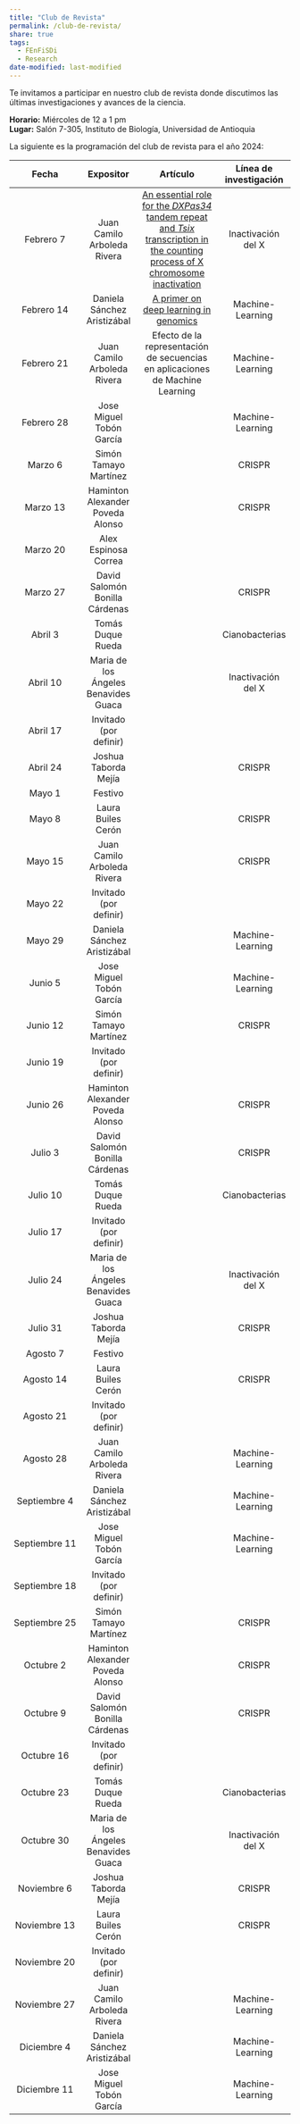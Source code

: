 ```yaml
---
title: "Club de Revista"
permalink: /club-de-revista/
share: true
tags:
  - FEnFiSDi
  - Research 
date-modified: last-modified
---
```


Te invitamos a participar en nuestro club de revista donde discutimos las
últimas investigaciones y avances de la ciencia.

**Horario:** Miércoles de 12 a 1 pm\
**Lugar:** Salón 7-305, Instituto de Biología,
Universidad de Antioquia

La siguiente es la programación del club de revista para el año 2024:

|     Fecha     |              Expositor               |                                                                                  Artículo                                                                                  | Línea de investigación |
|:----------------:|:----------------:|:----------------:|:----------------:|
|   Febrero 7   |     Juan Camilo Arboleda Rivera      | [An essential role for the *DXPas34* tandem repeat and *Tsix* transcription in the counting process of X chromosome inactivation](https://doi.org/10.1073/pnas.0602381103) |   Inactivación del X   |
|  Febrero 14   |     Daniela Sánchez Aristizábal      | [A primer on deep learning in genomics](https://doi.org/10.1038/s41588-018-0295-5) |    Machine-Learning    |
|  Febrero 21   | Juan Camilo Arboleda Rivera | Efecto de la representación de secuencias en aplicaciones de Machine Learning |      Machine-Learning      |
|  Febrero 28   |       Jose Miguel Tobón García       |                                                                                                                                                                            |    Machine-Learning    |
|    Marzo 6    |        Simón Tamayo Martínez         |                                                                                                                                                                            |         CRISPR         |
|   Marzo 13    |   Haminton Alexander Poveda Alonso   |                                                                                                                                                                            |         CRISPR         |
|   Marzo 20    |        Alex Espinosa Correa        |                                                                                                                                                                            |                        |
|   Marzo 27    |    David Salomón Bonilla Cárdenas    |                                                                                                                                                                            |         CRISPR         |
|    Abril 3    |          Tomás Duque Rueda           |                                                                                                                                                                            |     Cianobacterias     |
|   Abril 10    | Maria de los Ángeles Benavides Guaca |                                                                                                                                                                            |   Inactivación del X   |
|   Abril 17    |        Invitado (por definir)        |                                                                                                                                                                            |                        |
|   Abril 24    |         Joshua Taborda Mejía         |                                                                                                                                                                            |         CRISPR         |
|    Mayo 1     |               Festivo                |                                                                                                                                                                            |                        |
|    Mayo 8     |          Laura Builes Cerón          |                                                                                                                                                                            |         CRISPR         |
|    Mayo 15    |     Juan Camilo Arboleda Rivera      |                                                                                                                                                                            |         CRISPR         |
|    Mayo 22    |        Invitado (por definir)        |                                                                                                                                                                            |                        |
|    Mayo 29    |     Daniela Sánchez Aristizábal      |                                                                                                                                                                            |    Machine-Learning    |
|    Junio 5    |       Jose Miguel Tobón García       |                                                                                                                                                                            |    Machine-Learning    |
|   Junio 12    |        Simón Tamayo Martínez         |                                                                                                                                                                            |         CRISPR         |
|   Junio 19    |        Invitado (por definir)        |                                                                                                                                                                            |                        |
|   Junio 26    |   Haminton Alexander Poveda Alonso   |                                                                                                                                                                            |         CRISPR         |
|    Julio 3    |    David Salomón Bonilla Cárdenas    |                                                                                                                                                                            |         CRISPR         |
|   Julio 10    |          Tomás Duque Rueda           |                                                                                                                                                                            |     Cianobacterias     |
|   Julio 17    |        Invitado (por definir)        |                                                                                                                                                                            |                        |
|   Julio 24    | Maria de los Ángeles Benavides Guaca |                                                                                                                                                                            |   Inactivación del X   |
|   Julio 31    |         Joshua Taborda Mejía         |                                                                                                                                                                            |         CRISPR         |
|   Agosto 7    |               Festivo                |                                                                                                                                                                            |                        |
|   Agosto 14   |          Laura Builes Cerón          |                                                                                                                                                                            |         CRISPR         |
|   Agosto 21   |        Invitado (por definir)        |                                                                                                                                                                            |                        |
|   Agosto 28   |     Juan Camilo Arboleda Rivera      |                                                                                                                                                                            |    Machine-Learning    |
| Septiembre 4  |     Daniela Sánchez Aristizábal      |                                                                                                                                                                            |    Machine-Learning    |
| Septiembre 11 |       Jose Miguel Tobón García       |                                                                                                                                                                            |    Machine-Learning    |
| Septiembre 18 |        Invitado (por definir)        |                                                                                                                                                                            |                        |
| Septiembre 25 |        Simón Tamayo Martínez         |                                                                                                                                                                            |         CRISPR         |
|   Octubre 2   |   Haminton Alexander Poveda Alonso   |                                                                                                                                                                            |         CRISPR         |
|   Octubre 9   |    David Salomón Bonilla Cárdenas    |                                                                                                                                                                            |         CRISPR         |
|  Octubre 16   |        Invitado (por definir)        |                                                                                                                                                                            |                        |
|  Octubre 23   |          Tomás Duque Rueda           |                                                                                                                                                                            |     Cianobacterias     |
|  Octubre 30   | Maria de los Ángeles Benavides Guaca |                                                                                                                                                                            |   Inactivación del X   |
|  Noviembre 6  |         Joshua Taborda Mejía         |                                                                                                                                                                            |         CRISPR         |
| Noviembre 13  |          Laura Builes Cerón          |                                                                                                                                                                            |         CRISPR         |
| Noviembre 20  |        Invitado (por definir)        |                                                                                                                                                                            |                        |
| Noviembre 27  |     Juan Camilo Arboleda Rivera      |                                                                                                                                                                            |    Machine-Learning    |
|  Diciembre 4  |     Daniela Sánchez Aristizábal      |                                                                                                                                                                            |    Machine-Learning    |
| Diciembre 11  |       Jose Miguel Tobón García       |                                                                                                                                                                            |    Machine-Learning    |
